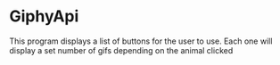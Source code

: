 # GiphyApi
This program displays a list of buttons for the user to use. Each one will display a set number of gifs depending on the animal clicked
